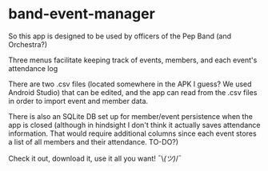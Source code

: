 # band-event-manager

So this app is designed to be used by officers of the Pep Band (and Orchestra?)

Three menus facilitate keeping track of events, members, and each event's attendance log 

There are two .csv files (located somewhere in the APK I guess? We used Android Studio) that can be edited,
and the app can read from the .csv files in order to import event and member data.

There is also an SQLite DB set up for member/event persistence when the app is closed (although in hindsight
I don't think it actually saves attendance information. That would require additional columns since each event
stores a list of all members and their attendance. TO-DO?)

Check it out, download it, use it all you want! ¯\\_(ツ)_/¯
